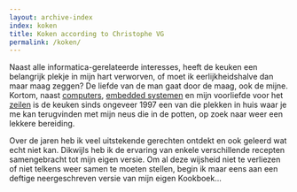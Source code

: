 ```yaml
---
layout: archive-index
index: koken
title: Koken according to Christophe VG
permalink: /koken/
---
```


Naast alle informatica-gerelateerde interesses, heeft de keuken een belangrijk
plekje in mijn hart verworven, of moet ik eerlijkheidshalve dan maar maag
zeggen? De liefde van de man gaat door de maag, ook de mijne. Kortom, naast
[computers](/it), [embedded systemen](/embedded) en mijn voorliefde voor het
[zeilen](/zeilen) is de keuken sinds ongeveer 1997 een van die plekken in huis
waar je me kan terugvinden met mijn neus die in de potten, op zoek naar weer
een lekkere bereiding.

Over de jaren heb ik veel uitstekende gerechten ontdekt en ook geleerd wat echt
niet kan. Dikwijls heb ik de ervaring van enkele verschillende recepten
samengebracht tot mijn eigen versie. Om al deze wijsheid niet te verliezen of
niet telkens weer samen te moeten stellen, begin ik maar eens aan een deftige
neergeschreven versie van mijn eigen Kookboek...
